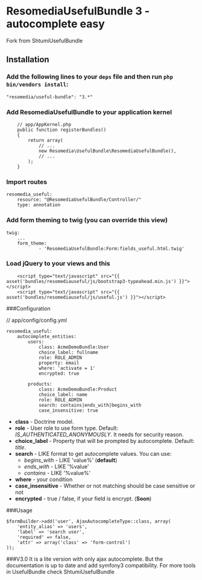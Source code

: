 ResomediaUsefulBundle 3 - autocomplete easy
===============================================

Fork from ShtumiUsefulBundle

## Installation

### Add the following lines to your  `deps` file and then run `php bin/vendors install`:

```
"resomedia/useful-bundle": "3.*"

```

### Add ResomediaUsefulBundle to your application kernel
```
    // app/AppKernel.php
    public function registerBundles()
    {
        return array(
            // ...
            new Resomedia\UsefulBundle\ResomediaUsefulBundle(),
            // ...
        );
    }
```

### Import routes

```
resomedia_useful:
    resource: "@ResomediaUsefulBundle/Controller/"
    type: annotation
```

### Add form theming to twig (you can override this view)
```
twig:
    ...
    form_theme:
            - 'ResomediaUsefulBundle:Form:fields_useful.html.twig'
```

### Load jQuery to your views and this
```
    <script type="text/javascript" src="{{ asset('bundles/resomediauseful/js/bootstrap3-typeahead.min.js') }}"></script>
    <script type="text/javascript" src="{{ asset('bundles/resomediauseful/js/useful.js') }}"></script>
```

###Configuration

// app/config/config.yml


    resomedia_useful:
        autocomplete_entities:
            users:
                class: AcmeDemoBundle:User
                choice_label: fullname
                role: ROLE_ADMIN
                property: email
                where: 'activate = 1'
                encrypted: true

            products:
                class: AcmeDemoBundle:Product
                choice_label: name
                role: ROLE_ADMIN
                search: contains|ends_with|begins_with
                case_insensitive: true

- **class** - Doctrine model.
- **role** - User role to use form type. Default: *IS_AUTHENTICATED_ANONYMOUSLY*. It needs for security reason.
- **choice_label** - Property that will be prompted by autocomplete. Default: *title*.
- **search** - LIKE format to get autocomplete values. You can use:
   - *begins_with* - LIKE 'value%' (**default**)
   - *ends_with* - LIKE '%value'
   - *contains*  - LIKE '%value%'
- **where** - your condition
- **case_insensitive** - Whether or not matching should be case sensitive or not
- **encrypted** - true / false, if your field is encrypt. (**Soon**)

###Usage

    $formBuilder->add('user', AjaxAutocompleteType::class, array(
        'entity_alias' => 'users',
        'label' => 'search user',
        'required' => false,
        'attr' => array('class' => 'form-control')
    ));

###V3.0
It is a lite version with only ajax autocomplete.
But the documentation is up to date and add symfony3 compatibility.
For more tools in UsefulBundle check ShtumiUsefulBundle